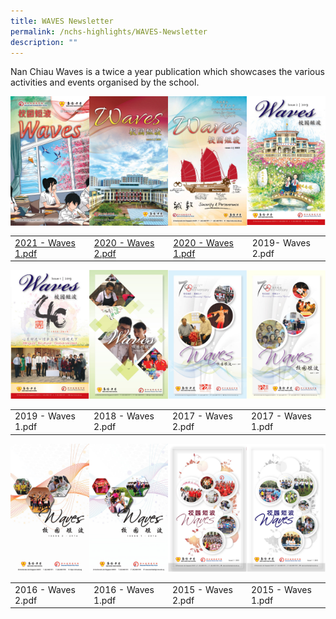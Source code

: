 ```yaml
---
title: WAVES Newsletter
permalink: /nchs-highlights/WAVES-Newsletter
description: ""
---
```

Nan Chiau Waves is a twice a year publication which showcases the various activities and events organised by the school.

<img src="/images/2021%20-%20Waves%201-1_page-0001.jpeg" 
     style="width:25%;float:left">
<img src="/images/2020%20-%20Waves%202-1_page-0001.jpeg" 
     style="width:25%;float:left">
<img src="/images/2020%20-%20Waves%201-1_page-0001.jpeg" 
     style="width:25%;float:left">
<img src="/images/2019-%20Waves%202-1_page-0001.jpeg" 
     style="width:25%">
		 


| |  |  | | 
| -------- | -------- | -------- |-------- |
| [2021 - Waves 1.pdf](/files/2021%20-%20Waves%201-1.pdf)     | [2020 - Waves 2.pdf](/files/2020%20-%20Waves%202-1.pdf)   | [2020 - Waves 1.pdf](/files/2020%20-%20Waves%201.pdf)     | 2019- Waves 2.pdf|

<img src="/images/2019%20-%20Waves%201-1_page-0001.jpeg" 
     style="width:25%;float:left">
<img src="/images/2018%20-%20Waves%202-1_page-0001.jpeg" 
     style="width:25%;float:left">
<img src="/images/2017%20-%20Waves%202-1_page-0001.jpeg" 
     style="width:25%;float:left">
<img src="/images/2017%20-%20Waves%201-1_page-0001.jpeg" 
     style="width:25%">
		 

| |  |  | | 
| -------- | -------- | -------- |-------- |
| 2019 - Waves 1.pdf  | 2018 - Waves 2.pdf  | 2017 - Waves 2.pdf    | 2017 - Waves 1.pdf|

<img src="/images/2016%20-%20Waves%202-1_page-0001.jpeg" 
     style="width:25%;float:left">
<img src="/images/2016%20-%20Waves%201-1_page-0001.jpeg" 
     style="width:25%;float:left">
<img src="/images/2015%20-%20Waves%202-1_page-0001.jpeg" 
     style="width:25%;float:left">
<img src="/images/2015%20-%20Waves%201-1_page-0001.jpeg" 
     style="width:25%">
		 


| |  |  | | 
| -------- | -------- | -------- |-------- |
| 2016 - Waves 2.pdf  | 2016 - Waves 1.pdf  | 2015 - Waves 2.pdf | 2015 - Waves 1.pdf|